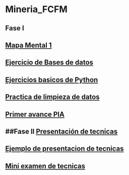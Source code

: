 # Mineria_FCFM
## Fase I
[Mapa Mental 1](https://github.com/TennetA0/Mineria_FCFM/blob/main/MapaMental_1_1806170.pdf)
-
[Ejercicio de Bases de datos](https://github.com/TennetA0/Mineria_FCFM/blob/main/Ej1_BasesDatos_Equipo_8.pdf)
-
[Ejercicios basicos de Python](https://github.com/TennetA0/Mineria_FCFM/blob/main/Ej_Python_1806170.ipynb)
-
[Practica de limpieza de datos](https://github.com/TennetA0/Mineria_FCFM/blob/main/EJ_Limpieza_Equipo8.ipynb)
-
[Primer avance PIA](https://github.com/TennetA0/Mineria_FCFM/blob/main/Avance1_PIA_Equipo8.ipynb)
-

##Fase II
[Presentación de tecnicas]()
-
[Ejemplo de presentacion de tecnicas]()
-
[Mini examen de tecnicas]()
-
